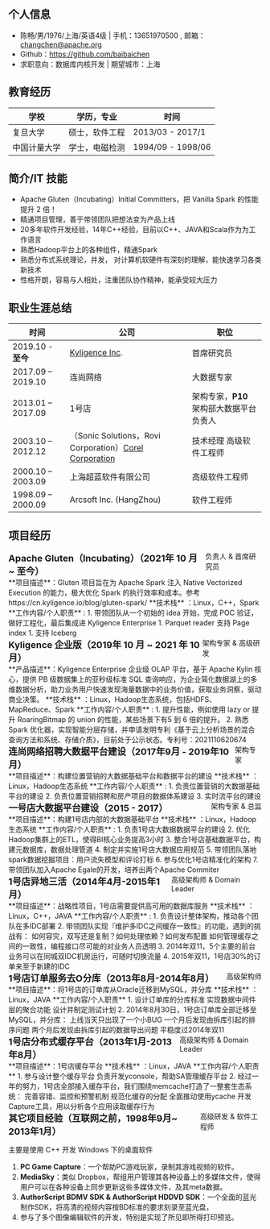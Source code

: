 ## 个人信息

- 陈畅/男/1976/上海/英语4级 | 手机：13651970500 , 邮箱：changchen@apache.org
- Github：https://github.com/baibaichen
- 求职意向：数据库内核开发 | 期望城市：上海

## 教育经历

| 学校         | 学历，专业     | 时间              |
| ------------ | -------------- | ----------------- |
| 复旦大学     | 硕士，软件工程 | 2013/03 - 2017/1  |
| 中国计量大学 | 学士，电磁检测 | 1994/09 - 1998/06 |

## 简介/IT 技能

-   Apache Gluten（Incubating）Initial Committers，把 Vanilla Spark 的性能提升 2 倍！
-   精通项目管理，善于带领团队把想法变为产品上线
-   20多年软件开发经验，14年C++经验，目前以C++、JAVA和Scala作为为工作语言
-   熟悉Hadoop平台上的各种组件，精通Spark
-   熟悉分布式系统理论，并发， 对计算机软硬件有深刻的理解，能快速学习各类新技术
-   性格开朗，容易与人相处，注重团队协作精神，能承受较大压力

## 职业生涯总结

| 时间                | 公司                                                                            | 职位                                     |
|---------------------|---------------------------------------------------------------------------------|------------------------------------------|
| 2019.10 - **至今** | [Kyligence Inc](https://kyligence.io/).                                         | 首席研究员                               |
| 2017.09 – 2019.10 | 连尚网络                                                                        | 大数据专家                               |
| 2013.01 – 2017.09 | 1号店                                                                           | 架构专家，**P10** 架构部大数据平台负责人 |
| 2003.10 – 2012.12   | （Sonic Solutions，Rovi Corporation）[Corel Corporation](http://www.corel.com/) | 技术经理 高级软件工程师                  |
| 2000.10 – 2003.09   | 上海超蓝软件有限公司                                                            | 高级软件工程师                           |
| 1998.09 – 2000.09   | Arcsoft Inc. (HangZhou)                                                         | 软件工程师                               |

<div style="page-break-after: always;"></div>

## 项目经历
<div style="display: flex; justify-content: space-between;">
  <div style="font-size: 18px;"><strong>Apache Gluten（Incubating）（2021年 10 月 ~ 至今）</strong></div>
  <div>负责人 & 首席研究员</div>
</div>
**项目描述**：Gluten 项目旨在为 Apache Spark 注入 Native Vectorized Execution 的能力，极大优化 Spark 的执行效率和成本。参考 https://cn.kyligence.io/blog/gluten-spark/ 
**技术栈** ：Linux，C++，Spark
**工作内容/个人职责** :
1. 带领团队从一个初始的 idea 开始，完成 POC 验证，做好工程化，最后集成进 Kyligence Enterprise
1. Parquet reader 支持 Page index
1. 支持 Iceberg

<div style="display: flex; justify-content: space-between;">
  <div style="font-size: 18px;"><strong>Kyligence 企业版（2019年 10 月 ~ 2021 年 10 月）</strong></div>
  <div>架构专家 & 高级研发</div>
</div>
**产品描述**：Kyligence Enterprise 企业级 OLAP 平台，基于 Apache Kylin 核⼼，提供 PB 级数据集上的亚秒级标准 SQL 查询响应，为企业简化数据湖上的多维数据分析，助⼒业务⽤户快速发现海量数据中的业务价值，获取业务洞察，驱动商业决策。 
**技术栈** ：Linux，Hadoop生态系统，包括HDFS、MapReduce、Spark
**工作内容/个人职责** : 
1. 提升性能，例如使用 lazy or 提升 RoaringBitmap 的 union 的性能，某些场景下有5 到 6 倍的提升。
2. 熟悉 Spark 优化器，实现智能分层存储，并申请发明专利《基于云上分析场景的混合查询方法和系统、存储介质》，目前处于公示状态。专利号：2021110620674 

<div style="display: flex; justify-content: space-between;">
  <div style="font-size: 18px;"><strong>连尚网络招聘大数据平台建设（2017年9月 - 2019年10月）</strong></div>
  <div>架构专家</div>
</div>
**项目描述**：构建位置营销的大数据基础平台和数据平台的建设
**技术栈** ：Linux，Hadoop生态系统
**工作内容/个人职责** : 
1. 负责位置营销的大数据基础平台的建设 
2. 负责位置营销招聘和房产项目的数据体系建设 
3. 实时流平台的建设

<div style="display: flex; justify-content: space-between;">
  <div style="font-size: 18px;"><strong>一号店大数据平台建设（2015 - 2017）</strong></div>
  <div>架构专家 & 总监</div>
</div>
**项目描述**：构建1号店内部的大数据基础平台
**技术栈** ：Linux，Hadoop生态系统
**工作内容/个人职责** : 
1. 负责1号店大数据数据平台的建设
2. 优化Hadoop集群上的ETL，使得BI核心业务提高3小时 
3. 整合1号店基础数据平台，构建元数据库，数据处理管道 
4. 制定并实施1号店大数据应用规范 
5. 带领团队落地spark数据挖掘项目：用户流失模型和评论打标 
6. 参与优化1号店精准化的架构 
7. 带领团队加入Apache Egale的开发，培养出两个Apache Commiter 

<div style="display: flex; justify-content: space-between;">
  <div style="font-size: 18px;"><strong>1号店异地三活（2014年4月-2015年1月）</strong></div>
  <div>高级架构师 & Domain Leader</div>
</div>
**项目描述**：战略性项目，1号店需要提供高可用的数据库服务 
**技术栈** ：Linux，C++，JAVA
**工作内容/个人职责** : 
1. 负责设计整体架构，推动各个团队在多IDC部署
2. 带领团队实现『维护多IDC之间缓存一致性』的功能，遇到的挑战有： 如何容灾，双写还是复制？如何处理依赖？如何发布配置 如何管理缓存之间的一致性，编程接口尽可能的对业务人员透明
3. 2014年双11，5个主要的前台业务可以在同城双IDC机房运行，可随时切换流量 
4. 2015年双11，1号店30%的订单来至于新建的IDC

<div style="display: flex; justify-content: space-between;">
  <div style="font-size: 18px;"><strong>1号店订单服务去O分库（2013年8月-2014年8月）</strong></div>
  <div>高级架构师</div>
</div>
**项目描述**：将1号店的订单库从Oracle迁移到MySQL，并分库
**技术栈** ：Linux，JAVA
**工作内容/个人职责**
1. 设计订单库的分库标准 实现数据中间件层的聚合功能 设计并制定测试计划 
2. 2014年8月30日，1号店订单库全部迁移至MySQL，并分库： 上线当天只出现了一个小BUG 一个月后发现由拆库引起的排序问题 两个月后发现由拆库引起的数据导出问题 平稳度过2014年双11

<div style="display: flex; justify-content: space-between;">
  <div style="font-size: 18px;"><strong>1号店分布式缓存平台（2013年1月-2013年8月）</strong></div>
  <div>高级架构师 & Domain Leader</div>
</div>
**项目描述**：1号店缓存平台
**技术栈** ：Linux，JAVA
**工作内容/个人职责**
1. 参与设计整个缓存平台 负责开发yconsole，帮助SA管理缓存平台
2. 经过一年的努力，1号店全部接入缓存平台，我们围绕memcache打造了一整套生态系统： 完善容错、监控和预警机制 规范化缓存的分配 全面推动使用ycache 开发Capture工具，用以分析各个应用读取缓存行为

<div style="display: flex; justify-content: space-between;">
  <div style="font-size: 18px;"><strong>其它项目经验（互联网之前，1998年9月~ 2013年1月）</strong></div>
  <div>高级研发 & 软件工程师</div>
</div>

主要是使用 C++ 开发 Windows 下的桌面软件
1. **PC Game Capture**：一个帮助PC游戏玩家，录制其游戏视频的软件。
2. **MediaSky**：类似 Dropbox，帮组用户管理其各种设备上的多媒体文件，使得用户可以在各种设备上同步更新这些多媒体文件，及其meta数据。
3. **AuthorScript BDMV SDK & AuthorScript HDDVD SDK**：一个全面的蓝光制作SDK，将高清的视频内容按BD标准的要求刻录至蓝光盘，
4. 参与了多个图像编辑软件的开发，特别是实现了所见即所得打印预览。